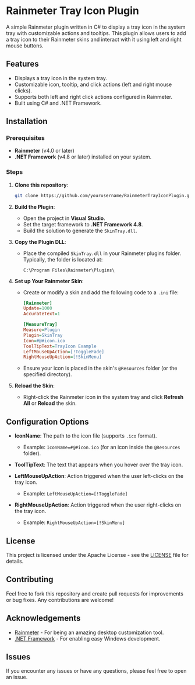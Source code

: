 
# Rainmeter Tray Icon Plugin

A simple Rainmeter plugin written in C# to display a tray icon in the system tray with customizable actions and tooltips. This plugin allows users to add a tray icon to their Rainmeter skins and interact with it using left and right mouse buttons.

## Features

- Displays a tray icon in the system tray.
- Customizable icon, tooltip, and click actions (left and right mouse clicks).
- Supports both left and right click actions configured in Rainmeter.
- Built using C# and .NET Framework.

## Installation

### Prerequisites

- **Rainmeter** (v4.0 or later)
- **.NET Framework** (v4.8 or later) installed on your system.

### Steps

1. **Clone this repository**:
   ```bash
   git clone https://github.com/yourusername/RainmeterTrayIconPlugin.git
   ```
   
2. **Build the Plugin**:
   - Open the project in **Visual Studio**.
   - Set the target framework to **.NET Framework 4.8**.
   - Build the solution to generate the `SkinTray.dll`.

3. **Copy the Plugin DLL**:
   - Place the compiled `SkinTray.dll` in your Rainmeter plugins folder. Typically, the folder is located at:
     ```
     C:\Program Files\Rainmeter\Plugins\
     ```

4. **Set up Your Rainmeter Skin**:
   - Create or modify a skin and add the following code to a `.ini` file:
     ```ini
     [Rainmeter]
     Update=1000
     AccurateText=1

     [MeasureTray]
     Measure=Plugin
     Plugin=SkinTray
     Icon=#@#icon.ico
     ToolTipText=TrayIcon Example
     LeftMouseUpAction=[!ToggleFade]
     RightMouseUpAction=[!SkinMenu]
     ```
   - Ensure your icon is placed in the skin's `@Resources` folder (or the specified directory).

5. **Reload the Skin**:
   - Right-click the Rainmeter icon in the system tray and click **Refresh All** or **Reload** the skin.

## Configuration Options

- **IconName**: The path to the icon file (supports `.ico` format).
  - Example: `IconName=#@#icon.ico` (for an icon inside the `@Resources` folder).
  
- **ToolTipText**: The text that appears when you hover over the tray icon.

- **LeftMouseUpAction**: Action triggered when the user left-clicks on the tray icon.
  - Example: `LeftMouseUpAction=[!ToggleFade]`
  
- **RightMouseUpAction**: Action triggered when the user right-clicks on the tray icon.
  - Example: `RightMouseUpAction=[!SkinMenu]`

## License

This project is licensed under the Apache License - see the [LICENSE](LICENSE) file for details.

## Contributing

Feel free to fork this repository and create pull requests for improvements or bug fixes. Any contributions are welcome!

## Acknowledgements

- [Rainmeter](https://www.rainmeter.net/) - For being an amazing desktop customization tool.
- [.NET Framework](https://dotnet.microsoft.com/en-us/) - For enabling easy Windows development.

## Issues

If you encounter any issues or have any questions, please feel free to open an issue.
